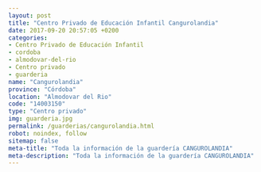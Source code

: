 ```yaml
---
layout: post
title: "Centro Privado de Educación Infantil Cangurolandia"
date: 2017-09-20 20:57:05 +0200
categories:
- Centro Privado de Educación Infantil
- cordoba
- almodovar-del-rio
- Centro privado
- guarderia
name: "Cangurolandia"
province: "Córdoba"
location: "Almodovar del Rio"
code: "14003150"
type: "Centro privado"
img: guarderia.jpg
permalink: /guarderias/cangurolandia.html
robot: noindex, follow
sitemap: false
meta-title: "Toda la información de la guardería CANGUROLANDIA"
meta-description: "Toda la información de la guardería CANGUROLANDIA"
---
```

